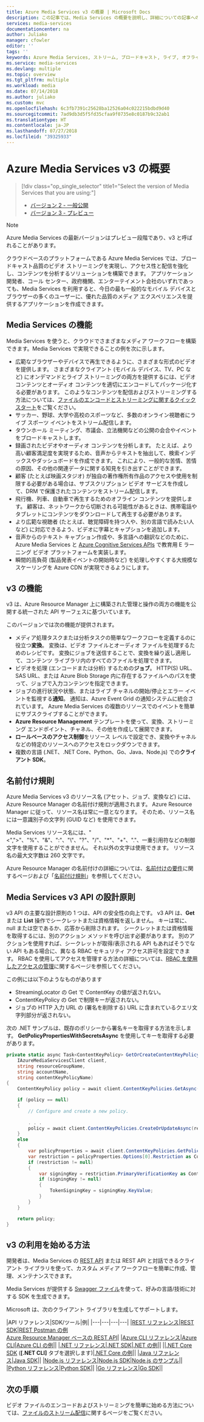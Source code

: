 ```yaml
---
title: Azure Media Services v3 の概要 | Microsoft Docs
description: この記事では、Media Services の概要を説明し、詳細についての記事へのリンクを示します。
services: media-services
documentationcenter: na
author: Juliako
manager: cfowler
editor: ''
tags: ''
keywords: Azure Media Services, ストリーム, ブロードキャスト, ライブ, オフライン
ms.service: media-services
ms.devlang: multiple
ms.topic: overview
ms.tgt_pltfrm: multiple
ms.workload: media
ms.date: 07/14/2018
ms.author: juliako
ms.custom: mvc
ms.openlocfilehash: 6c3fb7391c25628ba12526a04c022215bdbd9d40
ms.sourcegitcommit: 7ad9db3d5f5fd35cfaa9f0735e8c0187b9c32ab1
ms.translationtype: HT
ms.contentlocale: ja-JP
ms.lasthandoff: 07/27/2018
ms.locfileid: "39325933"
---
```

# <a name="what-is-azure-media-services-v3"></a>Azure Media Services v3 の概要

> [!div class="op_single_selector" title1="Select the version of Media Services that you are using:"]
> * [バージョン 2 - 一般公開](../previous/media-services-overview.md)
> * [バージョン 3 - プレビュー](media-services-overview.md)

> [!NOTE]
> Azure Media Services の最新バージョンはプレビュー段階であり、v3 と呼ばれることがあります。

クラウドベースのプラットフォームである Azure Media Services では、ブロードキャスト品質のビデオ ストリーミングを実現し、アクセス性と配信を強化し、コンテンツを分析するソリューションを構築できます。 アプリケーション開発者、コール センター、政府機関、エンターテイメント会社のいずれであっても、Media Services を利用すると、今日の最も一般的なモバイル デバイスとブラウザーの多くのユーザーに、優れた品質のメディア エクスペリエンスを提供するアプリケーションを作成できます。 

## <a name="what-can-i-do-with-media-services"></a>Media Services の機能

Media Services を使うと、クラウドでさまざまなメディア ワークフローを構築できます。Media Services で実現できることの例を次に示します。  

* 広範なブラウザーやデバイスで再生できるように、さまざまな形式のビデオを提供します。 さまざまなクライアント (モバイル デバイス、TV、PC など) にオンデマンドとライブ ストリーミングの両方を提供するには、ビデオ コンテンツとオーディオ コンテンツを適切にエンコードしてパッケージ化する必要があります。 このようなコンテンツを配信およびストリーミングする方法については、[ファイルのエンコードとストリーミングに関するクイック スタート](stream-files-dotnet-quickstart.md)をご覧ください。
* サッカー、野球、大学や高校のスポーツなど、多数のオンライン視聴者にライブ スポーツ イベントをストリーム配信します。 
* タウンホール ミーティング、市議会、立法機関などの公開の会合やイベントをブロードキャストします。
* 録画されたビデオやオーディオ コンテンツを分析します。 たとえば、より高い顧客満足度を実現するため、音声からテキストを抽出して、検索インデックスやダッシュボードを作成できます。 これにより、一般的な苦情、苦情の原因、その他の関連データに関する知見を引き出すことができます。 
* 顧客 (たとえば映画スタジオ) が独自の著作権所有作品のアクセスや使用を制限する必要がある場合は、サブスクリプション ビデオ サービスを作成して、DRM で保護されたコンテンツをストリーム配信します。
* 飛行機、列車、自動車で再生するためのオフライン コンテンツを提供します。 顧客は、ネットワークから切断される可能性があるときは、携帯電話やタブレットにコンテンツをダウンロードして再生する必要があります。
* より広範な視聴者 (たとえば、聴覚障碍を持つ人や、別の言語で読みたい人など) に対応できるよう、ビデオに字幕とキャプションを追加します。 
* 音声からのテキスト キャプション作成や、多言語への翻訳などのために、Azure Media Services と [Azure Cognitive Services APIs](https://docs.microsoft.com/azure/#pivot=products&panel=ai) で教育用 E ラーニング ビデオ プラットフォームを実装します。
* 瞬間的高負荷 (製品発表イベントの開始時など) を処理しやすくする大規模なスケーリングを Azure CDN が実現できるようにします。 

## <a name="v3-capabilities"></a>v3 の機能

v3 は、Azure Resource Manager 上に構築された管理と操作の両方の機能を公開する統一された API サーフェスに基づいています。 

このバージョンでは次の機能が提供されます。  

* メディア処理タスクまたは分析タスクの簡単なワークフローを定義するのに役立つ**変換**。 変換は、ビデオ ファイルとオーディオ ファイルを処理するためのレシピです。 変換にジョブを送信することで、変換を繰り返し適用して、コンテンツ ライブラリ内のすべてのファイルを処理できます。
* ビデオを処理 (エンコードまたは分析) するための**ジョブ**。 HTTP(S) URL、SAS URL、または Azure Blob Storage 内に存在するファイルへのパスを使って、ジョブで入力コンテンツを指定できます。 
* ジョブの進行状況や状態、またはライブ チャネルの開始/停止とエラー イベントを監視する**通知**。 通知は、Azure Event Grid の通知システムに統合されています。 Azure Media Services の複数のリソースでのイベントを簡単にサブスクライブすることができます。 
* **Azure Resource Management** テンプレートを使って、変換、ストリーミング エンドポイント、チャネル、その他を作成して展開できます。
* **ロールベースのアクセス制御**をリソース レベルで設定でき、変換やチャネルなどの特定のリソースへのアクセスをロックダウンできます。
* 複数の言語 (.NET、.NET Core、Python、Go、Java、Node.js) での**クライアント SDK**。

## <a name="naming-conventions"></a>名前付け規則

Azure Media Services v3 のリソース名 (アセット、ジョブ、変換など) には、Azure Resource Manager の名前付け規則が適用されます。 Azure Resource Manager に従って、リソース名は常に一意となります。 そのため、リソース名には一意識別子の文字列 (GUID など) を使用できます。 

Media Services リソース名には、"<",">"、"%"、"&"、":"、"&#92;"、"?"、"/"、"*"、"+"、"."、一重引用符などの制御文字を使用することができません。 それ以外の文字は使用できます。 リソース名の最大文字数は 260 文字です。 

Azure Resource Manager の名前付けの詳細については、[名前付けの要件](https://github.com/Azure/azure-resource-manager-rpc/blob/master/v1.0/resource-api-reference.md#arguments-for-crud-on-resource)に関するページおよび「[名前付け規則](https://docs.microsoft.com/azure/architecture/best-practices/naming-conventions)」を参照してください。

## <a name="media-services-v3-api-design-principles"></a>Media Services v3 API の設計原則

v3 API の主要な設計原則の 1 つは、API の安全性の向上です。 v3 API は、**Get** または **List** 操作でシークレットまたは資格情報を返しません。 キーは常に、null または空であるか、応答から削除されます。 シークレットまたは資格情報を取得するには、別のアクション メソッドを呼び出す必要があります。 別のアクションを使用すれば、シークレットが取得/表示される API もあればそうでない API もある場合に、異なる RBAC セキュリティ アクセス許可を設定できます。 RBAC を使用してアクセスを管理する方法の詳細については、[RBAC を使用したアクセスの管理](https://docs.microsoft.com/azure/role-based-access-control/role-assignments-rest)に関するページを参照してください。

この例には以下のようなものがあります 

* StreamingLocator の Get で ContentKey の値が返されない。 
* ContentKeyPolicy の Get で制限キーが返されない。 
* ジョブの HTTP 入力 URL の (署名を削除する) URL に含まれているクエリ文字列部分が返されない。

次の .NET サンプルは、既存のポリシーから署名キーを取得する方法を示します。 **GetPolicyPropertiesWithSecretsAsync** を使用してキーを取得する必要があります。

```csharp
private static async Task<ContentKeyPolicy> GetOrCreateContentKeyPolicyAsync(
    IAzureMediaServicesClient client,
    string resourceGroupName,
    string accountName,
    string contentKeyPolicyName)
{
    ContentKeyPolicy policy = await client.ContentKeyPolicies.GetAsync(resourceGroupName, accountName, contentKeyPolicyName);

    if (policy == null)
    {
        // Configure and create a new policy.
        
        . . . 
        policy = await client.ContentKeyPolicies.CreateOrUpdateAsync(resourceGroupName, accountName, contentKeyPolicyName, options);
    }
    else
    {
        var policyProperties = await client.ContentKeyPolicies.GetPolicyPropertiesWithSecretsAsync(resourceGroupName, accountName, contentKeyPolicyName);
        var restriction = policyProperties.Options[0].Restriction as ContentKeyPolicyTokenRestriction;
        if (restriction != null)
        {
            var signingKey = restriction.PrimaryVerificationKey as ContentKeyPolicySymmetricTokenKey;
            if (signingKey != null)
            {
                TokenSigningKey = signingKey.KeyValue;
            }
        }
    }

    return policy;
}
```

## <a name="how-can-i-get-started-with-v3"></a>v3 の利用を始める方法

開発者は、Media Services の [REST API](https://go.microsoft.com/fwlink/p/?linkid=873030) または REST API と対話できるクライアント ライブラリを使って、カスタム メディア ワークフローを簡単に作成、管理、メンテナンスできます。  

Media Services が提供する [Swagger ファイル](https://github.com/Azure/azure-rest-api-specs/tree/master/specification/mediaservices/resource-manager/Microsoft.Media)を使って、好みの言語/技術に対する SDK を生成できます。  

Microsoft は、次のクライアント ライブラリを生成してサポートします。 

|API リファレンス|SDK/ツール|例|
|---|---|---|---|
|[REST リファレンス](https://aka.ms/ams-v3-rest-ref)|[REST SDK](https://aka.ms/ams-v3-rest-sdk)|[REST Postman の例](https://github.com/Azure-Samples/media-services-v3-rest-postman)<br/>[Azure Resource Manager ベースの REST API](https://github.com/Azure-Samples/media-services-v3-arm-templates)|
|[Azure CLI リファレンス](https://aka.ms/ams-v3-cli-ref)|[Azure CLI](https://aka.ms/ams-v3-cli)|[Azure CLI の例](https://github.com/Azure/azure-docs-cli-python-samples/tree/master/media-services)||
|[.NET リファレンス](https://aka.ms/ams-v3-dotnet-ref)|[.NET SDK](https://aka.ms/ams-v3-dotnet-sdk)|[.NET の例](https://github.com/Azure-Samples/media-services-v3-dotnet-tutorials)||
||[.NET Core SDK](https://aka.ms/ams-v3-dotnet-sdk) (**[.NET CLI]** タブを選択します)|[.NET Core の例](https://github.com/Azure-Samples/media-services-v3-dotnet-core-tutorials)||
|[Java リファレンス](https://aka.ms/ams-v3-java-ref)|[Java SDK](https://aka.ms/ams-v3-java-sdk)||
|[Node.js リファレンス](https://aka.ms/ams-v3-nodejs-ref)|[Node.js SDK](https://aka.ms/ams-v3-nodejs-sdk)|[Node.js のサンプル](https://github.com/Azure-Samples/media-services-v3-node-tutorials)||
|[Python リファレンス](https://aka.ms/ams-v3-python-ref)|[Python SDK](https://aka.ms/ams-v3-python-sdk)||
|[Go リファレンス](https://aka.ms/ams-v3-go-ref)|[Go SDK](https://aka.ms/ams-v3-go-sdk)||

## <a name="next-steps"></a>次の手順

ビデオ ファイルのエンコードおよびストリーミングを簡単に始める方法については、[ファイルのストリーム配信](stream-files-dotnet-quickstart.md)に関するページをご覧ください。 

